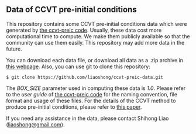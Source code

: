 ## Data of CCVT pre-initial conditions

This repository contains some CCVT pre-initial conditions data
which were generated by [the ccvt-preic code](https://github.com/liaoshong/ccvt-preic).
Usually, these data cost more computational time to compute. We
make them publicly available so that the community can use them easily.
This repository may add more data in the future.

You can download each data file, or download all data as a .zip
archive in [this webpage](https://github.com/liaoshong/ccvt-preic-data).
Also, you can use git to clone this repository:
```
$ git clone https://github.com/liaoshong/ccvt-preic-data.git
```

The *BOX_SIZE* parameter used in computing these data is *1.0*. Please
refer to the *user guide* of [the ccvt-preic code](https://github.com/liaoshong/ccvt-preic)
for the naming convention, file format and usage of these files.
For the details of the CCVT method to produce pre-initial conditions,
please refer to [this paper](https://arxiv.org/abs/xxxx.xxxxx).

If you need any assistance in the data, please contact Shihong Liao
([liaoshong@gmail.com](mailto:liaoshong@gmail.com)).
